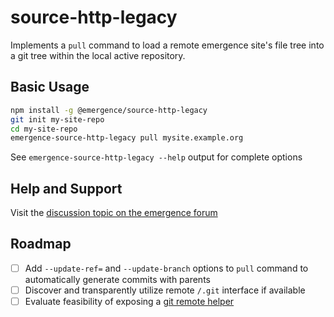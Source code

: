 # source-http-legacy

Implements a `pull` command to load a remote emergence site's file tree into a git tree within the local active repository.

## Basic Usage

```bash
npm install -g @emergence/source-http-legacy
git init my-site-repo
cd my-site-repo
emergence-source-http-legacy pull mysite.example.org
```

See `emergence-source-http-legacy --help` output for complete options

## Help and Support

Visit the [discussion topic on the emergence forum](http://forum.emr.ge/t/pull-any-site-into-a-git-repo/111)

## Roadmap

- [ ] Add `--update-ref=` and `--update-branch` options to `pull` command to automatically generate commits with parents
- [ ] Discover and transparently utilize remote `/.git` interface if available
- [ ] Evaluate feasibility of exposing a [git remote helper](https://git-scm.com/docs/git-remote-helpers)
